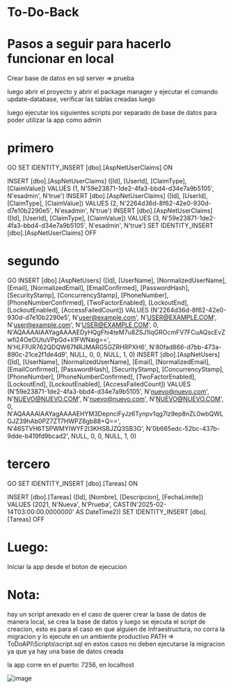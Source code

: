 # To-Do-Back

# Pasos a seguir para hacerlo funcionar en local

Crear base de datos en sql server => prueba

luego abrir el proyecto y abrir el package manager y ejecutar el comando update-database, verificar las tablas creadas luego

luego ejecutar los siguientes scripts por separado de base de datos para poder utilizar la app como admin

# primero
GO
SET IDENTITY_INSERT [dbo].[AspNetUserClaims] ON 

INSERT [dbo].[AspNetUserClaims] ([Id], [UserId], [ClaimType], [ClaimValue]) VALUES (1, N'59e23871-1de2-4fa3-bbd4-d34e7a9b5105', N'esadmin', N'true')
INSERT [dbo].[AspNetUserClaims] ([Id], [UserId], [ClaimType], [ClaimValue]) VALUES (2, N'2264d36d-8f62-42e0-930d-d7e10b2290e5', N'esadmin', N'true')
INSERT [dbo].[AspNetUserClaims] ([Id], [UserId], [ClaimType], [ClaimValue]) VALUES (3, N'59e23871-1de2-4fa3-bbd4-d34e7a9b5105', N'esadmin', N'true')
SET IDENTITY_INSERT [dbo].[AspNetUserClaims] OFF

# segundo
GO
INSERT [dbo].[AspNetUsers] ([Id], [UserName], [NormalizedUserName], [Email], [NormalizedEmail], [EmailConfirmed], [PasswordHash], [SecurityStamp], [ConcurrencyStamp], [PhoneNumber], [PhoneNumberConfirmed], [TwoFactorEnabled], [LockoutEnd], [LockoutEnabled], [AccessFailedCount]) VALUES (N'2264d36d-8f62-42e0-930d-d7e10b2290e5', N'user@example.com', N'USER@EXAMPLE.COM', N'user@example.com', N'USER@EXAMPLE.COM', 0, N'AQAAAAIAAYagAAAAEDyHQgFhi4teM7u8ZSJ1IqGROcmFV7FCuAQscEvZwfi24OeOUtuVPpGd+Ii1FWNaig==', N'HLFPJR762QDQW67NRJMARG5GZRHRPXH6', N'80fad866-d7bb-473a-890c-21ce2f1de4d9', NULL, 0, 0, NULL, 1, 0)
INSERT [dbo].[AspNetUsers] ([Id], [UserName], [NormalizedUserName], [Email], [NormalizedEmail], [EmailConfirmed], [PasswordHash], [SecurityStamp], [ConcurrencyStamp], [PhoneNumber], [PhoneNumberConfirmed], [TwoFactorEnabled], [LockoutEnd], [LockoutEnabled], [AccessFailedCount]) VALUES (N'59e23871-1de2-4fa3-bbd4-d34e7a9b5105', N'nuevo@nuevo.com', N'NUEVO@NUEVO.COM', N'nuevo@nuevo.com', N'NUEVO@NUEVO.COM', 0, N'AQAAAAIAAYagAAAAEHYM3DepnciFyJz6Tynpv1qg7lz9ep8nZL0wbQWLGJZ39hAb0PZ7ZT7HWPZ8gb88+Q==', N'46STVH6TSPWMYIWYF2I3KHSBJZQ3SB3G', N'0b665edc-52bc-437b-9dde-b419fd9bcad2', NULL, 0, 0, NULL, 1, 0)

# tercero
GO
SET IDENTITY_INSERT [dbo].[Tareas] ON 

INSERT [dbo].[Tareas] ([Id], [Nombre], [Descripcion], [FechaLimite]) VALUES (2021, N'Nueva', N'Prueba', CAST(N'2025-02-14T03:00:00.0000000' AS DateTime2))
SET IDENTITY_INSERT [dbo].[Tareas] OFF

# Luego:
Iniciar la app desde el boton de ejecucion

# Nota: 
hay un script anexado en el caso de querer crear la base de datos de manera local, se crea la base de datos y luego se ejecuta el script de creacion, esto es para el caso en que alguien de infraestructura, no corra la migracion y lo ejecute en un ambiente productivo PATH => ToDoAPI\Scripts\script.sql en estos casos no deben ejecutarse la migracion ya que ya hay una base de datos creada

la app corre en el puerto: 7256, en localhost

![image](https://github.com/user-attachments/assets/74f11886-120b-425d-aadc-2d94f1fb1e9c)
